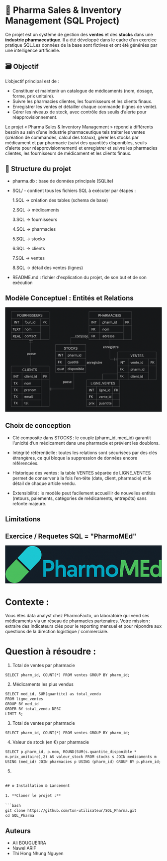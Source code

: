 # 💊 Pharma Sales & Inventory Management (SQL Project)

Ce projet est un système de gestion des **ventes** et des **stocks** dans une **industrie pharmaceutique**. Il a été développé dans le cadre d’un exercice pratique SQL.Les données de la base sont fictives et ont été générées par une intelligence artificielle.

## 🗃️ Objectif

L’objectif principal est de :
- Constituer et maintenir un catalogue de médicaments (nom, dosage, forme, prix unitaire).
- Suivre les pharmacies clientes, les fournisseurs et les clients finaux.
- Enregistrer les ventes et détailler chaque commande (lignes de vente).
- Gérer les niveaux de stock, avec contrôle des seuils d’alerte pour réapprovisionnement.

Le projet « Pharma Sales & Inventory Management » répond à différents besoin au sein d’une industrie pharmaceutique tels traiter les ventes (création de commandes, calcul des totaux), gérer les stocks par médicament et par pharmacie (suivi des quantités disponibles, seuils d’alerte pour réapprovisionnement) et enregistrer et suivre les pharmacies clientes, les fournisseurs de médicament et les clients finaux.

## 📁 Structure du projet

- pharma.db : base de données principale (SQLite)

- SQL/ - contient tous les fichiers SQL à exécuter par étapes :

  1.SQL → création des tables (schema de base)

  2.SQL → médicaments

  3.SQL → fournisseurs

  4.SQL → pharmacies

  5.SQL → stocks
  
  6.SQL → clients

  7.SQL → ventes

  8.SQL → détail des ventes (lignes)

- README.md : fichier d'explication du projet, de son but et de son exécution

## Modèle Conceptuel : Entités et Relations

![](D-E-R.png)

## Choix de conception

- Clé composite dans STOCKS : le couple (pharm_id, med_id) garantit l’unicité d’un médicament dans une pharmacie et prévient les doublons.

- Intégrité référentielle : toutes les relations sont sécurisées par des clés étrangères, ce qui bloque la suppression de données encore référencées.

- Historique des ventes : la table VENTES séparée de LIGNE_VENTES permet de conserver à la fois l’en‑tête (date, client, pharmacie) et le détail de chaque article vendu.

- Extensibilité : le modèle peut facilement accueillir de nouvelles entités (retours, paiements, catégories de médicaments, entrepôts) sans refonte majeure.

## Limitations



## Exercice / Requetes SQL = "PharmoMEd"

![](PharmoMEd.png)


# Contexte : 
Vous êtes data analyst chez PharmoFacto, un laboratoire qui vend ses médicaments via un réseau de pharmacies partenaires.
Votre mission : extraire des indicateurs clés pour le reporting mensuel et pour répondre aux questions de la direction logistique / commerciale.

# Question à résoudre : 

1. Total de ventes par pharmacie
   
```
SELECT pharm_id, COUNT(*) FROM ventes GROUP BY pharm_id;
```

2. Médicaments les plus vendus

```
SELECT med_id, SUM(quantite) as total_vendu
FROM ligne_ventes
GROUP BY med_id
ORDER BY total_vendu DESC
LIMIT 5;
```

3. Total de ventes par pharmacie

```
SELECT pharm_id, COUNT(*) FROM ventes GROUP BY pharm_id;
```

4. Valeur de stock (en €) par pharmacie

```
SELECT p.pharm_id, p.nom, ROUND(SUM(s.quantite_disponible * m.prix_unitaire),2) AS valeur_stock FROM stocks s JOIN medicaments m USING (med_id) JOIN pharmacies p USING (pharm_id) GROUP BY p.pharm_id;
```

5.








```

## ⚙️ Installation & Lancement

1. **Cloner le projet :**

```bash
git clone https://github.com/ton-utilisateur/SQL_Pharma.git
cd SQL_Pharma
```

## Auteurs

- Ali BOUGUERRA
- Nawel ARIF
- Thi Hong Nhung Nguyen 








